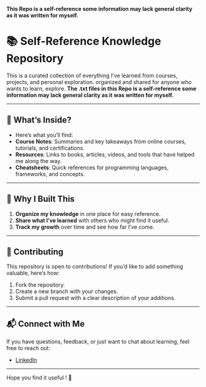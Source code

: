 **This Repo is a self-reference some information may lack general clarity as it was written for myself.**
# 📚 Self-Reference Knowledge Repository  
This is a curated collection of everything I've learned from courses, projects, and personal exploration. organized and shared for anyone who wants to learn, explore.
**The .txt files in this Repo is a self-reference some information may lack general clarity as it was written for myself.**

---

## 🌟 What’s Inside?  
- Here’s what you’ll find:  
- **Course Notes**: Summaries and key takeaways from online courses, tutorials, and certifications.    
- **Resources**: Links to books, articles, videos, and tools that have helped me along the way.  
- **Cheatsheets**: Quick references for programming languages, frameworks, and concepts.
   
---

## 🚀 Why I Built This  

1. **Organize my knowledge** in one place for easy reference.  
2. **Share what I’ve learned** with others who might find it useful.  
3. **Track my growth** over time and see how far I’ve come.

---

## 🤝 Contributing  
This repository is open to contributions! If you’d like to add something valuable, here’s how:  
1. Fork the repository.  
2. Create a new branch with your changes.  
3. Submit a pull request with a clear description of your additions.    

---

## 📬 Connect with Me  
If you have questions, feedback, or just want to chat about learning, feel free to reach out:  
- [LinkedIn](https://www.linkedin.com/in/anas-khaled-b47538267/)    

---

Hope you find it useful ! 🚀  
